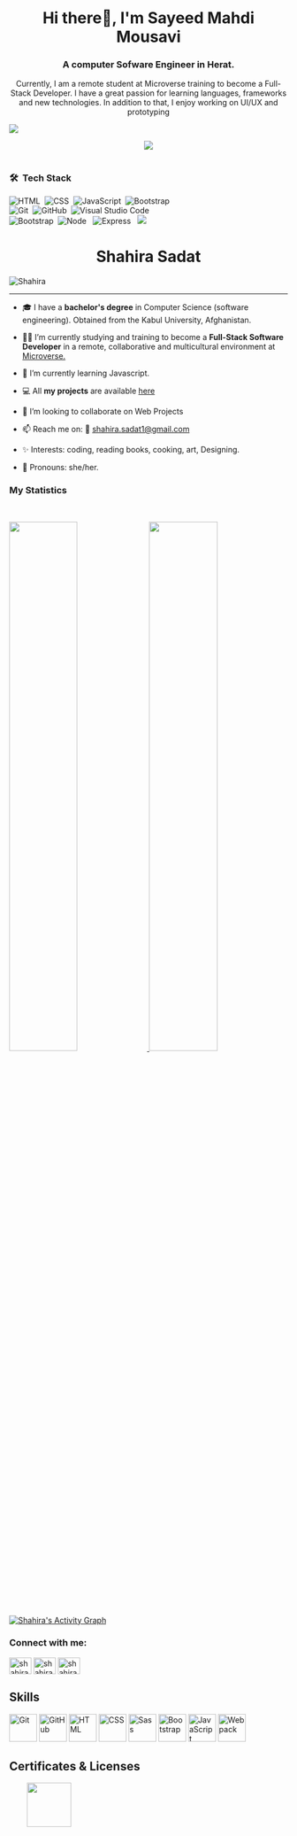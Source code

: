<h1 align="center"> Hi there👋, I'm Sayeed Mahdi Mousavi</h1>
<h3 align="center">A computer Sofware Engineer in Herat.</h3>

<p align="center">Currently, I am a remote student at Microverse training to become a Full-Stack Developer. I have a great passion for learning languages, frameworks and new technologies. In addition to that, I enjoy working on UI/UX and prototyping</p>

<a href="https://www.youtube.com/watch?v=dQw4w9WgXcQ"><img src="https://user-images.githubusercontent.com/73097560/115834477-dbab4500-a447-11eb-908a-139a6edaec5c.gif"></a>


<div align="center">
	<img src="https://media.giphy.com/media/qgQUggAC3Pfv687qPC/giphy.gif">

</div>
<br>

### 🛠 &nbsp;Tech Stack

![HTML](https://img.shields.io/badge/-HTML-05122A?style=flat&logo=HTML5)&nbsp;
![CSS](https://img.shields.io/badge/-CSS-05122A?style=flat&logo=CSS3&logoColor=1572B6)&nbsp;
![JavaScript](https://img.shields.io/badge/-JavaScript-05122A?style=flat&logo=javascript)&nbsp;
![Bootstrap](https://img.shields.io/badge/-Bootstrap-05122A?style=flat&logo=bootstrap&logoColor=563D7C)\
![Git](https://img.shields.io/badge/-Git-05122A?style=flat&logo=git)&nbsp;
![GitHub](https://img.shields.io/badge/-GitHub-05122A?style=flat&logo=github)&nbsp;
![Visual Studio Code](https://img.shields.io/badge/-Visual%20Studio%20Code-05122A?style=flat&logo=visual-studio-code&logoColor=007ACC)\
![Bootstrap](https://img.shields.io/badge/bootstrap-%23563D7C.svg?style=flat&logo=bootstrap&logoColor=white)&nbsp;
![Node](https://img.shields.io/badge/node-%2331A8FF.svg?style=flat&logo=Node&logoColor=white) &nbsp;
![Express](https://img.shields.io/badge/Express%20XD-470137?style=flat&logo=Express%20XD&logoColor=#FF61F6) &nbsp;
![](https://img.shields.io/badge/figma-%23F24E1E.svg?style=flat&logo=figma&logoColor=white)&nbsp;

<h1 align="center">Shahira Sadat</h1>

<p align="left"> <img src="https://komarev.com/ghpvc/?username=shahira-sadat&label=Profile%20views&color=1c1c1c&style=flat" alt="Shahira" /> </p>

---

- 🎓 I have a **bachelor's degree** in Computer Science (software engineering). Obtained from the Kabul University, Afghanistan.

- 👩‍💻 I’m currently studying and training to become a **Full-Stack Software Developer** in a remote, collaborative and multicultural environment at [Microverse.](https://github.com/microverseinc)

- 🌱 I’m currently learning Javascript.

- 💻 All **my projects** are available [here](https://github.com/shahira-sadat)

- 👯 I’m looking to collaborate on Web Projects

- 📫 Reach me on: 📧 shahira.sadat1@gmail.com

- ✨ Interests: coding, reading books, cooking, art, Designing.

- 👩 Pronouns: she/her.


### My Statistics

<br/>
<p align="left">
  <a href="https://github.com/shahira-sadat/">
  <img width="49.5%" src="https://github-readme-stats.vercel.app/api?username=shahira-sadat&show_icons=true&theme=algolia&hide_border=true" />
    <img width="49.5%" src="https://github-readme-streak-stats.herokuapp.com/?user=shahira-sadat&theme=algolia&hide_border=true" />
  </a>
</p>
<br>


[![Shahira's Activity Graph](https://activity-graph.herokuapp.com/graph?username=shahira-sadat&custom_title=shahira%27s%20Contribution%20Graph&theme=react-dark&hide_border=true&line=d1a01f&point=c58545)](https://github.com/shahira-sadat/)

<h3 align="left">Connect with me:</h3>
<p align="left">
<a href="https://twitter.com/sadatshahira" target="blank"><img align="center" src="https://cdn.jsdelivr.net/npm/simple-icons@3.0.1/icons/twitter.svg" alt="shahira" height="30" width="40" /></a>
<a href="https://www.facebook.com/shahira.sadat.7" target="blank"><img align="center" src="https://cdn.jsdelivr.net/npm/simple-icons@3.0.1/icons/facebook.svg" alt="shahira" height="30" width="40" /></a>
<a href="https://www.linkedin.com/in/shahira-sadat-49b402199" target="blank"><img align="center" src="https://cdn.jsdelivr.net/npm/simple-icons@3.0.1/icons/linkedin.svg" alt="shahira" height="30" width="40" /></a>
</p>

<h2 align="left">Skills</h2>
<p align="left">
<div>
	<img height="50" src="https://user-images.githubusercontent.com/25181517/117364277-fc4eb280-aebd-11eb-8769-a3583c6a2037.png" alt="Git" title="Git" />
	<img height="50" src="https://user-images.githubusercontent.com/25181517/117364276-fc4eb280-aebd-11eb-92ba-8a6ef74b7313.png" alt="GitHub" title="GitHub" />
	<img height="50" src="https://user-images.githubusercontent.com/25181517/117447535-f00a3a00-af3d-11eb-89bf-45aaf56dbaf1.png" alt="HTML" title="HTML" />
	<img height="50" src="https://user-images.githubusercontent.com/25181517/117447663-0fa16280-af3e-11eb-8677-bcf8e4f8e298.png" alt="CSS" title="CSS" />
	<img height="50" src="https://github.com/coherencez/tech-logos/blob/master/sass.png" alt="Sass" title="Sass" />
	<img height="50" src="https://user-images.githubusercontent.com/25181517/121402101-c89df700-c959-11eb-8b4a-bbadf9e84b30.png" alt="Bootstrap" title="Bootstrap" />
	<img height="50" src="https://user-images.githubusercontent.com/25181517/117447155-6a868a00-af3d-11eb-9cfe-245df15c9f3f.png" alt="JavaScript" title="JavaScript" />
	<img height="50" src="https://github.com/get-icon/geticon/raw/master/icons/webpack.svg" alt="Webpack" title="Webpack" />
</div>
</p>

<h2 align="left">Certificates & Licenses</h2>
<p align="left">
  &nbsp; &nbsp; &nbsp; &nbsp; <a href="https://api.accredible.com/v1/frontend/credential_website_embed_image/badge/53636521" target="blank"><img src="https://api.accredible.com/v1/frontend/credential_website_embed_image/badge/53636521" width="80"></a> 
</p>

